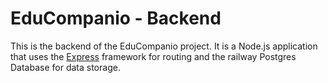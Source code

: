 # EduCompanio - Backend

This is the backend of the EduCompanio project. It is a Node.js application that uses the [Express](https://expressjs.com/) framework for routing and the railway Postgres Database for data storage.

